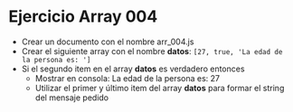 # Ejercicio Array 004

* Crear un documento con el nombre arr_004.js
* Crear el siguiente array con el nombre **datos**: `[27, true, 'La edad de la persona es: ']`
* Si el segundo item en el array **datos** es verdadero entonces
  * Mostrar en consola: La edad de la persona es: 27
  * Utilizar el primer y último item del array **datos** para formar el string del mensaje pedido


